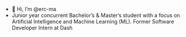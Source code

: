 - 👋 Hi, I’m @erc-ma
- Junior year concurrent Bachelor’s & Master’s student with a focus on Artificial Intelligence and Machine Learning (ML). Former Software Developer Intern at Dash
